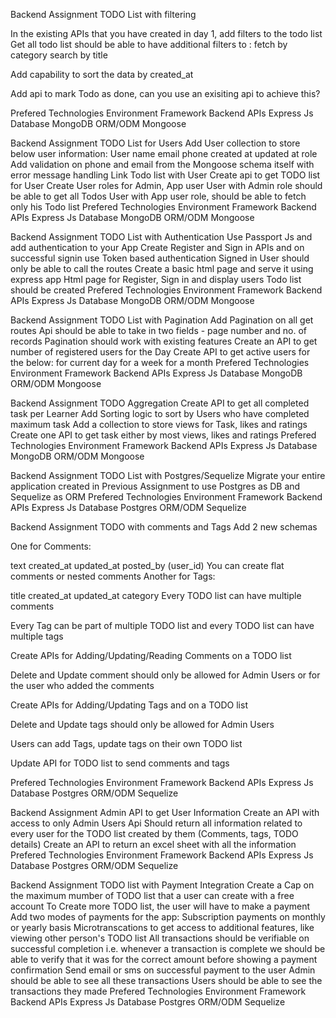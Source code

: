 Backend Assignment
TODO List with filtering

In the existing APIs that you have created in day 1, add filters to the todo list
Get all todo list should be able to have additional filters to :
fetch by category
search by title

Add capability to sort the data by created_at

Add api to mark Todo as done, can you use an exisiting api to achieve this?

Prefered Technologies
Environment Framework
Backend APIs Express Js
Database MongoDB
ORM/ODM Mongoose

Backend Assignment
TODO List for Users
Add User collection to store below user information:
User name
email
phone
created at
updated at
role
Add validation on phone and email from the Mongoose schema itself with error message handling
Link Todo list with User
Create api to get TODO list for User
Create User roles for Admin, App user
User with Admin role should be able to get all Todos
User with App user role, should be able to fetch only his Todo list
Prefered Technologies
Environment Framework
Backend APIs Express Js
Database MongoDB
ORM/ODM Mongoose

Backend Assignment
TODO List with Authentication
Use Passport Js and add authentication to your App
Create Register and Sign in APIs and on successful signin use Token based authentication
Signed in User should only be able to call the routes
Create a basic html page and serve it using express app
Html page for Register, Sign in and display users Todo list should be created
Prefered Technologies
Environment Framework
Backend APIs Express Js
Database MongoDB
ORM/ODM Mongoose

Backend Assignment
TODO List with Pagination
Add Pagination on all get routes
Api should be able to take in two fields - page number and no. of records
Pagination should work with existing features
Create an API to get number of registered users for the Day
Create API to get active users for the below:
for current day
for a week
for a month
Prefered Technologies
Environment Framework
Backend APIs Express Js
Database MongoDB
ORM/ODM Mongoose

Backend Assignment
TODO Aggregation
Create API to get all completed task per Learner
Add Sorting logic to sort by Users who have completed maximum task
Add a collection to store views for Task, likes and ratings
Create one API to get task either by most views, likes and ratings
Prefered Technologies
Environment Framework
Backend APIs Express Js
Database MongoDB
ORM/ODM Mongoose

Backend Assignment
TODO List with Postgres/Sequelize
Migrate your entire application created in Previous Assignment to use Postgres as DB and Sequelize as ORM
Prefered Technologies
Environment Framework
Backend APIs Express Js
Database Postgres
ORM/ODM Sequelize

Backend Assignment
TODO with comments and Tags
Add 2 new schemas

One for Comments:

text
created_at
updated_at
posted_by (user_id)
You can create flat comments or nested comments
Another for Tags:

title
created_at
updated_at
category
Every TODO list can have multiple comments

Every Tag can be part of multiple TODO list and every TODO list can have multiple tags

Create APIs for Adding/Updating/Reading Comments on a TODO list

Delete and Update comment should only be allowed for Admin Users or for the user who added the comments

Create APIs for Adding/Updating Tags and on a TODO list

Delete and Update tags should only be allowed for Admin Users

Users can add Tags, update tags on their own TODO list

Update API for TODO list to send comments and tags

Prefered Technologies
Environment Framework
Backend APIs Express Js
Database Postgres
ORM/ODM Sequelize

Backend Assignment
Admin API to get User Information
Create an API with access to only Admin Users
Api Should return all information related to every user for the TODO list created by them (Comments, tags, TODO details)
Create an API to return an excel sheet with all the information
Prefered Technologies
Environment Framework
Backend APIs Express Js
Database Postgres
ORM/ODM Sequelize

Backend Assignment
TODO list with Payment Integration
Create a Cap on the maximum mumber of TODO list that a user can create with a free account
To Create more TODO list, the user will have to make a payment
Add two modes of payments for the app:
Subscription payments on monthly or yearly basis
Microtranscations to get access to additional features, like viewing other person's TODO list
All transactions should be verifiable on successful completion i.e. whenever a transaction is complete we should be able to verify that it was for the correct amount before showing a payment confirmation
Send email or sms on successful payment to the user
Admin should be able to see all these transactions
Users should be able to see the transactions they made
Prefered Technologies
Environment Framework
Backend APIs Express Js
Database Postgres
ORM/ODM Sequelize
